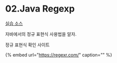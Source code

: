 # 02.Java Regexp

[실습 소스](https://github.com/jinrang2/TJS_BigData/blob/master/src/1_JAVA/ch00_selfex/src/regExpTest.java)

자바에서의 정규 표현식 사용법을 알자.

정규 표현식 확인 사이트

{% embed url="https://regexr.com/" caption="" %}

